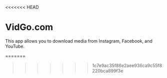 <<<<<<< HEAD
<h1>VidGo.com</h1>
<p>This app allows you to download media from Instagram, Facebook, and YouTube.</p>
=======

>>>>>>> 1c7e9ac35f86e2aee936ca9c55f8220bca899f3e
